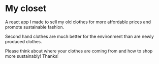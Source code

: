# My closet

A react app I made to sell my old clothes for more affordable prices and promote sustainable fashion. 

Second hand clothes are much better for the environment than are newly produced clothes. 

Please think about where your clothes are coming from and how to shop more sustainably! Thanks!
